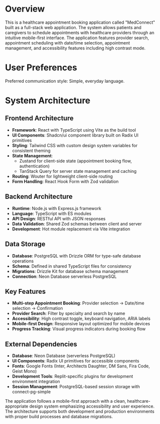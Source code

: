 # Overview

This is a healthcare appointment booking application called "MedConnect" built as a full-stack web application. The system allows patients and caregivers to schedule appointments with healthcare providers through an intuitive mobile-first interface. The application features provider search, appointment scheduling with date/time selection, appointment management, and accessibility features including high contrast mode.

# User Preferences

Preferred communication style: Simple, everyday language.

# System Architecture

## Frontend Architecture
- **Framework**: React with TypeScript using Vite as the build tool
- **UI Components**: Shadcn/ui component library built on Radix UI primitives
- **Styling**: Tailwind CSS with custom design system variables for consistent theming
- **State Management**: 
  - Zustand for client-side state (appointment booking flow, authentication)
  - TanStack Query for server state management and caching
- **Routing**: Wouter for lightweight client-side routing
- **Form Handling**: React Hook Form with Zod validation

## Backend Architecture
- **Runtime**: Node.js with Express.js framework
- **Language**: TypeScript with ES modules
- **API Design**: RESTful API with JSON responses
- **Data Validation**: Shared Zod schemas between client and server
- **Development**: Hot module replacement via Vite integration

## Data Storage
- **Database**: PostgreSQL with Drizzle ORM for type-safe database operations
- **Schema**: Defined in shared TypeScript files for consistency
- **Migrations**: Drizzle Kit for database schema management
- **Connection**: Neon Database serverless PostgreSQL

## Key Features
- **Multi-step Appointment Booking**: Provider selection → Date/time selection → Confirmation
- **Provider Search**: Filter by specialty and search by name
- **Accessibility**: High contrast toggle, keyboard navigation, ARIA labels
- **Mobile-first Design**: Responsive layout optimized for mobile devices
- **Progress Tracking**: Visual progress indicators during booking flow

## External Dependencies

- **Database**: Neon Database (serverless PostgreSQL)
- **UI Components**: Radix UI primitives for accessible components
- **Fonts**: Google Fonts (Inter, Architects Daughter, DM Sans, Fira Code, Geist Mono)
- **Development Tools**: Replit-specific plugins for development environment integration
- **Session Management**: PostgreSQL-based session storage with connect-pg-simple

The application follows a mobile-first approach with a clean, healthcare-appropriate design system emphasizing accessibility and user experience. The architecture supports both development and production environments with proper build processes and database migrations.